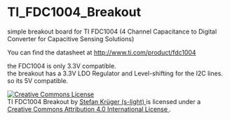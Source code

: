 # TI_FDC1004_Breakout
simple breakout board for TI FDC1004
(4 Channel Capacitance to Digital Converter for Capacitive Sensing Solutions)

You can find the datasheet at http://www.ti.com/product/fdc1004

the FDC1004 is only 3.3V compatible.    
the breakout has a 3.3V LDO Regulator and Level-shifting for the I2C lines.
so its 5V compatible.

<!-- i have also written a [arduino library for this device](#TODO). -->


<!-- License info -->
<a rel="license" href="http://creativecommons.org/licenses/by/4.0/">
    <img alt="Creative Commons License" style="border-width:0"
        src="https://i.creativecommons.org/l/by/4.0/88x31.png" />
</a><br />
<span xmlns:dct="http://purl.org/dc/terms/" property="dct:title">
    TI FDC1004 Breakout
</span> by
<a
    xmlns:cc="http://creativecommons.org/ns#"
    href="https://github.com/s-light/"
    property="cc:attributionName"
    rel="cc:attributionURL"
>
    Stefan Krüger (s-light)
</a>
is licensed under a<br/>
<a rel="license" href="http://creativecommons.org/licenses/by/4.0/">
    Creative Commons Attribution 4.0 International License
</a>.
